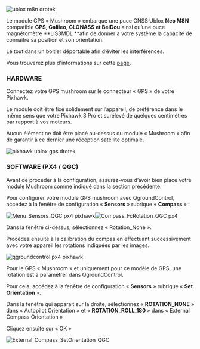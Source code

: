 ![](https://drotek.com/wp-content/uploads/2017/01/ublox-neo-m8n-gps-hmc5983-compass.jpg "ublox m8n drotek")

Le module GPS « Mushroom » embarque une puce GNSS Ublox **Neo M8N** compatible **GPS, Galileo, GLONASS et BeiDou** ainsi qu’une puce magnétomètre **LIS3MDL **afin de donner à votre système la capacité de connaitre sa position et son orientation.

Le tout dans un boitier déportable afin d’éviter les interférences.

Vous trouverez plus d'informations sur cette [page](https://drotek.com/shop/fr/u-blox/876-module-gps-ublox-neo-m8n-magnetometre-lis3mdl-pixhawk-3-pro.html?live_configurator_token=8746d605a9c04b1e35dffc6d98e0a9e5&id_shop=1&id_employee=1&theme=&theme_font=).

### HARDWARE

Connectez votre GPS mushroom sur le connecteur « GPS » de votre Pixhawk.

Le module doit être fixé solidement sur l’appareil, de préférence dans le même sens que votre Pixhawk 3 Pro et surélevé de quelques centimètres par rapport à vos moteurs.

Aucun élément ne doit être placé au-dessus du module « Mushroom » afin de garantir à ce dernier une réception satellite optimale.

![](https://drotek.com/wp-content/uploads/2017/01/DSC02039-700x369.jpg "pixhawk ublox gps drotek")

### SOFTWARE \(PX4 / QGC\)

Avant de procéder à la configuration, assurez-vous d’avoir bien placé votre module Mushroom comme indiqué dans la section précédente.

Pour configurer votre module GPS mushroom avec QgroundControl, accédez à la fenêtre de configuration « **Sensors** » rubrique « **Compass** » :

![](https://drotek.com/wp-content/uploads/2017/01/Menu_Sensors_QGC.png "Menu\_Sensors\_QGC px4 pixhawk")![](https://drotek.com/wp-content/uploads/2017/01/Compass_FcRotation_QGC.png "Compass\_FcRotation\_QGC px4")

Dans la fenêtre ci-dessus, sélectionnez « Rotation\_None ».

Procédez ensuite à la calibration du compas en effectuant successivement avec votre appareil les rotations indiquées par les images.

![](https://drotek.com/wp-content/uploads/2017/01/Window_Compass_Calib_QGC-700x460.png "qgroundcontrol px4 pixhawk")

Pour le GPS « Mushroom » et uniquement pour ce modèle de GPS, une rotation est a paramétrer dans QgroundControl.

Pour cela, accédez à la fenêtre de configuration « **Sensors** » rubrique « **Set Orientation** ».

Dans la fenêtre qui apparait sur la droite, sélectionnez « **ROTATION\_NONE** » dans « Autopilot Orientation » et « **ROTATION\_ROLL\_180** » dans « External Compass Orientation »

Cliquez ensuite sur « OK »

![](https://drotek.com/wp-content/uploads/2017/01/External_Compass_SetOrientation_QGC-250x175.png "External\_Compass\_SetOrientation\_QGC")

